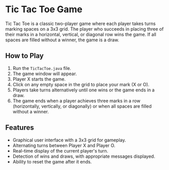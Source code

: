 # Tic Tac Toe Game

Tic Tac Toe is a classic two-player game where each player takes turns marking spaces on a 3x3 grid. The player who succeeds in placing three of their marks in a horizontal, vertical, or diagonal row wins the game. If all spaces are filled without a winner, the game is a draw.

## How to Play

1. Run the `TicTacToe.java` file.
2. The game window will appear.
3. Player X starts the game.
4. Click on any empty space in the grid to place your mark (X or O).
5. Players take turns alternatively until one wins or the game ends in a draw.
6. The game ends when a player achieves three marks in a row (horizontally, vertically, or diagonally) or when all spaces are filled without a winner.

## Features

- Graphical user interface with a 3x3 grid for gameplay.
- Alternating turns between Player X and Player O.
- Real-time display of the current player's turn.
- Detection of wins and draws, with appropriate messages displayed.
- Ability to reset the game after it ends.
